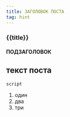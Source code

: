 ```yaml
---
title: ЗАГОЛОВОК ПОСТА
tag: hint
---
```


### {{title}} <!-- h3 -->

#### ПОДЗАГОЛОВОК <!-- h4 -->

## текст поста <!-- p -->

<!-- pre -->

```
script
```

<!-- ul/ol -->

1. один <!-- li -->
2. два <!-- li -->
3. три <!-- li -->
